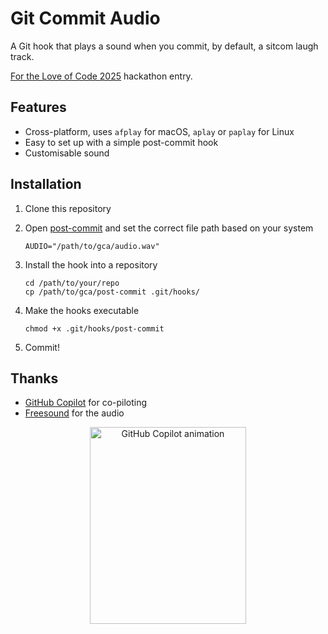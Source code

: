 # Git Commit Audio

A Git hook that plays a sound when you commit, by default, a sitcom laugh track.

[For the Love of Code 2025](https://github.blog/open-source/for-the-love-of-code-2025) hackathon entry.

## Features
- Cross-platform, uses `afplay` for macOS, `aplay` or `paplay` for Linux
- Easy to set up with a simple post-commit hook
- Customisable sound

## Installation

1. Clone this repository

1. Open [post-commit](./post-commit) and set the correct file path based on your system

   ```shell
   AUDIO="/path/to/gca/audio.wav"
   ```

1. Install the hook into a repository

   ```shell
   cd /path/to/your/repo
   cp /path/to/gca/post-commit .git/hooks/
   ```

1. Make the hooks executable

   ```shell
   chmod +x .git/hooks/post-commit
   ```

1. Commit!

## Thanks

- [GitHub Copilot](https://github.com/copilot) for co-piloting
- [Freesound](https://freesound.org/people/deleted_user_2104797/sounds/324894) for the audio

<div align="center">
<img src="https://github.blog/wp-content/uploads/2025/05/leereilly-copilot.gif?resize=250%2C315" alt="GitHub Copilot animation" width="250" height="315">
</div>
